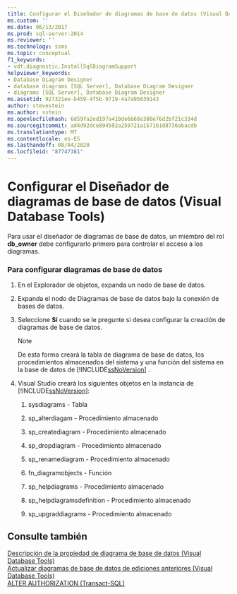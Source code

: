 ```yaml
---
title: Configurar el Diseñador de diagramas de base de datos (Visual Database Tools) | Microsoft Docs
ms.custom: ''
ms.date: 06/13/2017
ms.prod: sql-server-2014
ms.reviewer: ''
ms.technology: ssms
ms.topic: conceptual
f1_keywords:
- vdt.diagnostic.InstallSqlDiagramSupport
helpviewer_keywords:
- Database Diagram Designer
- database diagrams [SQL Server], Database Diagram Designer
- diagrams [SQL Server], Database Diagram Designer
ms.assetid: 927321ee-b459-4f5b-9719-4a7a95639143
author: stevestein
ms.author: sstein
ms.openlocfilehash: 6d59fa2ed197a410de6b68e388e76d2bf21c334d
ms.sourcegitcommit: ad4d92dce894592a259721a1571b1d8736abacdb
ms.translationtype: MT
ms.contentlocale: es-ES
ms.lasthandoff: 08/04/2020
ms.locfileid: "87747381"
---
```

# <a name="set-up-database-diagram-designer-visual-database-tools"></a>Configurar el Diseñador de diagramas de base de datos (Visual Database Tools)
  Para usar el diseñador de diagramas de base de datos, un miembro del rol **db_owner** debe configurarlo primero para controlar el acceso a los diagramas.  
  
### <a name="to-set-up-database-diagramming"></a>Para configurar diagramas de base de datos  
  
1.  En el Explorador de objetos, expanda un nodo de base de datos.  
  
2.  Expanda el nodo de Diagramas de base de datos bajo la conexión de bases de datos.  
  
3.  Seleccione **Sí** cuando se le pregunte si desea configurar la creación de diagramas de base de datos.  
  
    > [!NOTE]  
    >  De esta forma creará la tabla de diagrama de base de datos, los procedimientos almacenados del sistema y una función del sistema en la base de datos de [!INCLUDE[ssNoVersion](../../includes/ssnoversion-md.md)] .  
  
4.  Visual Studio creará los siguientes objetos en la instancia de [!INCLUDE[ssNoVersion](../../includes/ssnoversion-md.md)]:  
  
    1.  sysdiagrams - Tabla  
  
    2.  sp_alterdiagam - Procedimiento almacenado  
  
    3.  sp_creatediagram - Procedimiento almacenado  
  
    4.  sp_dropdiagram - Procedimiento almacenado  
  
    5.  sp_renamediagram - Procedimiento almacenado  
  
    6.  fn_diagramobjects - Función  
  
    7.  sp_helpdiagrams - Procedimiento almacenado  
  
    8.  sp_helpdiagramsdefinition - Procedimiento almacenado  
  
    9. sp_upgraddiagrams - Procedimiento almacenado  
  
## <a name="see-also"></a>Consulte también  
 [Descripción de la propiedad de diagrama de base de datos &#40;Visual Database Tools&#41;](visual-database-tools.md)   
 [Actualizar diagramas de base de datos de ediciones anteriores &#40;Visual Database Tools&#41;](upgrade-database-diagrams-from-previous-editions-visual-database-tools.md)   
 [ALTER AUTHORIZATION &#40;Transact-SQL&#41;](/sql/t-sql/statements/alter-authorization-transact-sql)  
  
  
